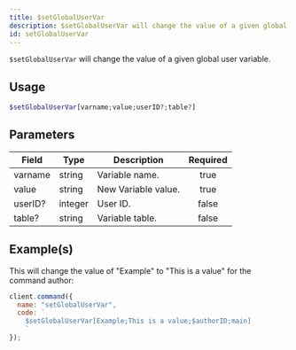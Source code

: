 ```yaml
---
title: $setGlobalUserVar
description: $setGlobalUserVar will change the value of a given global user variable.
id: setGlobalUserVar
---
```


`$setGlobalUserVar` will change the value of a given global user variable.

## Usage

```php
$setGlobalUserVar[varname;value;userID?;table?]
```

## Parameters

| Field   | Type    | Description         | Required |
| ------- | ------- | ------------------- | :------: |
| varname | string  | Variable name.      |   true   |
| value   | string  | New Variable value. |   true   |
| userID? | integer | User ID.            |  false   |
| table?  | string  | Variable table.     |  false   |

## Example(s)

This will change the value of "Example" to "This is a value" for the command author:

```javascript
client.command({
  name: "setGlobalUserVar",
  code: `
    $setGlobalUserVar[Example;This is a value;$authorID;main]
    `
});
```
